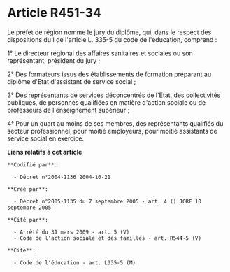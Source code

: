# Article R451-34

Le préfet de région nomme le jury du diplôme, qui, dans le respect des dispositions du I de l'article L. 335-5 du code de
l'éducation, comprend :

1° Le directeur régional des affaires sanitaires et sociales ou son représentant, président du jury ;

2° Des formateurs issus des établissements de formation préparant au diplôme d'Etat d'assistant de service social ;

3° Des représentants de services déconcentrés de l'Etat, des collectivités publiques, de personnes qualifiées en matière
d'action sociale ou de professeurs de l'enseignement supérieur ;

4° Pour un quart au moins de ses membres, des représentants qualifiés du secteur professionnel, pour moitié employeurs, pour
moitié assistants de service social en exercice.

**Liens relatifs à cet article**

	**Codifié par**:

	  - Décret n°2004-1136 2004-10-21

	**Créé par**:

	  - Décret n°2005-1135 du 7 septembre 2005 - art. 4 () JORF 10 septembre 2005

	**Cité par**:

	  - Arrêté du 31 mars 2009 - art. 5 (V)
	  - Code de l'action sociale et des familles - art. R544-5 (V)

	**Cite**:

	  - Code de l'éducation - art. L335-5 (M)
